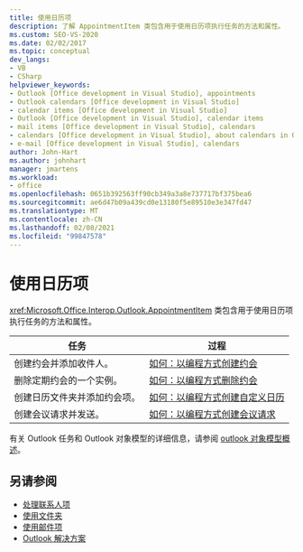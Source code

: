 ```yaml
---
title: 使用日历项
description: 了解 AppointmentItem 类包含用于使用日历项执行任务的方法和属性。
ms.custom: SEO-VS-2020
ms.date: 02/02/2017
ms.topic: conceptual
dev_langs:
- VB
- CSharp
helpviewer_keywords:
- Outlook [Office development in Visual Studio], appointments
- Outlook calendars [Office development in Visual Studio]
- calendar items [Office development in Visual Studio]
- Outlook [Office development in Visual Studio], calendar items
- mail items [Office development in Visual Studio], calendars
- calendars [Office development in Visual Studio], about calendars in Outlook
- e-mail [Office development in Visual Studio], calendars
author: John-Hart
ms.author: johnhart
manager: jmartens
ms.workload:
- office
ms.openlocfilehash: 0651b392563ff90cb349a3a8e737717bf375bea6
ms.sourcegitcommit: ae6d47b09a439cd0e13180f5e89510e3e347fd47
ms.translationtype: MT
ms.contentlocale: zh-CN
ms.lasthandoff: 02/08/2021
ms.locfileid: "99847578"
---
```

# <a name="work-with-calendar-items"></a>使用日历项
  <xref:Microsoft.Office.Interop.Outlook.AppointmentItem> 类包含用于使用日历项执行任务的方法和属性。

|任务|过程|
|----------|---------------|
|创建约会并添加收件人。|[如何：以编程方式创建约会](../vsto/how-to-programmatically-create-appointments.md)|
|删除定期约会的一个实例。|[如何：以编程方式删除约会](../vsto/how-to-programmatically-delete-appointments.md)|
|创建日历文件夹并添加约会项。|[如何：以编程方式创建自定义日历](../vsto/how-to-programmatically-create-a-custom-calendar.md)|
|创建会议请求并发送。|[如何：以编程方式创建会议请求](../vsto/how-to-programmatically-create-a-meeting-request.md)|

 有关 Outlook 任务和 Outlook 对象模型的详细信息，请参阅 [outlook 对象模型概述](../vsto/outlook-object-model-overview.md)。

## <a name="see-also"></a>另请参阅
- [处理联系人项](../vsto/working-with-contact-items.md)
- [使用文件夹](../vsto/working-with-folders.md)
- [使用邮件项](../vsto/working-with-mail-items.md)
- [Outlook 解决方案](../vsto/outlook-solutions.md)

